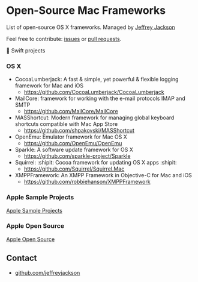 # Open-Source Mac Frameworks

List of open-source OS X frameworks.  Managed by [Jeffrey Jackson](https://github.com/jeffreyjackson)

Feel free to contribute: [issues](https://github.com/AwesomeOpenSource/mac-frameworks/issues) or [pull requests](https://github.com/AwesomeOpenSource/mac-frameworks/pulls).
 
:large_orange_diamond: Swift projects
 
### OS X
- CocoaLumberjack: A fast & simple, yet powerful & flexible logging framework for Mac and iOS
  - https://github.com/CocoaLumberjack/CocoaLumberjack
- MailCore: framework for working with the e-mail protocols IMAP and SMTP
  - https://github.com/MailCore/MailCore
- MASShortcut: Modern framework for managing global keyboard shortcuts compatible with Mac App Store
  - https://github.com/shpakovski/MASShortcut
- OpenEmu: Emulator framework for Mac OS X
  - https://github.com/OpenEmu/OpenEmu
- Sparkle: A software update framework for OS X
  - https://github.com/sparkle-project/Sparkle
- Squirrel: :shipit: Cocoa framework for updating OS X apps :shipit:
  - https://github.com/Squirrel/Squirrel.Mac
- XMPPFramework: An XMPP Framework in Objective-C for Mac and iOS
  - https://github.com/robbiehanson/XMPPFramework

### Apple Sample Projects
[Apple Sample Projects](https://developer.apple.com/library/mac/navigation/#section=Resource%20Types&topic=Sample%20Code)

### Apple Open Source 
[Apple Open Source](http://www.opensource.apple.com/)

## Contact

- [github.com/jeffreyjackson](https://github.com/jeffreyjackson)
